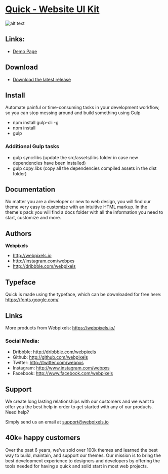 # [Quick - Website UI Kit](http://themes.getbootstrap.com/preview/?theme_id=28779)

![alt text](https://webpixels.s3.eu-central-1.amazonaws.com/public/themes/quick-website-ui-kit.png "Quick - Website UI Kit")

## Links:

+ [Demo Page](http://themes.getbootstrap.com/preview/?theme_id=28779)

## Download


- [Download the latest release](https://themes.getbootstrap.com)



## Install

Automate painful or time-consuming tasks in your development workflow, so you can stop messing around and build something using Gulp

- npm install gulp-cli -g
- npm install
- gulp

### Additional Gulp tasks

- gulp sync:libs (update the src/assets/libs folder in case new dependencies have been installed)
- gulp copy:libs (copy all the dependencies compiled assets in the dist folder)

## Documentation

No matter you are a developer or new to web design, you will find our theme very easy to customize with an intuitive HTML markup. In the theme's pack you will find a docs folder with all the information you need to start, customize and more.

## Authors

**Webpixels**

+ <http://webpixels.io>
+ <http://instagram.com/webpxs>
+ <http://dribbble.com/webpixels>

## Typeface

Quick is made using the  typeface, which can be downloaded for free here: https://fonts.google.com/

## Links

More products from Webpixels: <https://webpixels.io/>

### Social Media:

- Dribbble: <http://dribbble.com/webpixels>
- Github: <http://github.com/webpixels>
- Twitter: <http://twitter.com/webpxs>
- Instagram: <http://www.instagram.com/webpxs>
- Facebook: <http://www.facebook.com/webpixels>

## Support

We create long lasting relationships with our customers and we want to offer you the best help in order to get started with any of our products.
Need help?

Simply send us an email at support@webpixels.io

## 40k+ happy customers

Over the past 6 years, we’ve sold over 100k themes and learned the best way to build, maintain, and support our themes. Our mission is to bring the best development experience to designers and developers by offering the tools needed for having a quick and solid start in most web projects.
